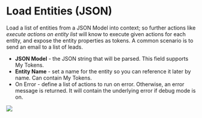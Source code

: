 # Load Entities \(JSON\)

Load a list of entities from a JSON Model into context; so further actions like _execute actions on entity list_ will know to execute given actions for each entity, and expose the entity properties as tokens. A common scenario is to send an email to a list of leads.

* **JSON Model** - the JSON string that will be parsed. This field supports My Tokens.
* **Entity Name** - set a name for the entity so you can reference it later by name. Can contain My Tokens.
* On Error - define a list of actions to run on error. Otherwise, an error message is returned. It will contain the underlying error if debug mode is on.

![](http://static.dnnsharp.com/documentation/load_entity_json.png)